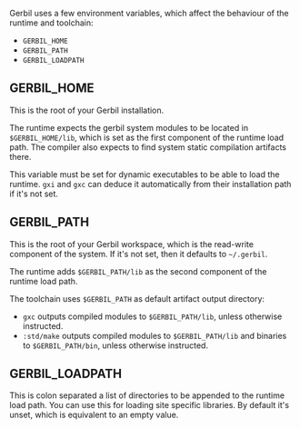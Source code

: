 Gerbil uses a few environment variables, which affect the behaviour of the runtime
and toolchain:
- `GERBIL_HOME`
- `GERBIL_PATH`
- `GERBIL_LOADPATH`

## GERBIL_HOME

This is the root of your Gerbil installation.

The runtime expects the gerbil system modules to be located in
`$GERBIL_HOME/lib`, which is set as the first component of the runtime
load path. The compiler also expects to find system static compilation
artifacts there.

This variable must be set for dynamic executables to be able to load
the runtime.  `gxi` and `gxc` can deduce it automatically from their
installation path if it's not set.

## GERBIL_PATH

This is the root of your Gerbil workspace, which is the read-write
component of the system. If it's not set, then it defaults to `~/.gerbil`.

The runtime adds `$GERBIL_PATH/lib` as the second component of the
runtime load path.

The toolchain uses `$GERBIL_PATH` as default artifact output directory:
- `gxc` outputs compiled modules to `$GERBIL_PATH/lib`, unless otherwise
  instructed.
- `:std/make` outputs compiled modules to `$GERBIL_PATH/lib` and binaries
  to `$GERBIL_PATH/bin`, unless otherwise instructed.


## GERBIL_LOADPATH

This is colon separated a list of directories to be appended to the
runtime load path.  You can use this for loading site specific
libraries. By default it's unset, which is equivalent to an empty
value.
